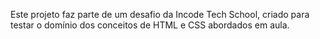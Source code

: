 Este projeto faz parte de um desafio da Incode Tech School, criado para testar o domínio dos conceitos de HTML e CSS abordados em aula.